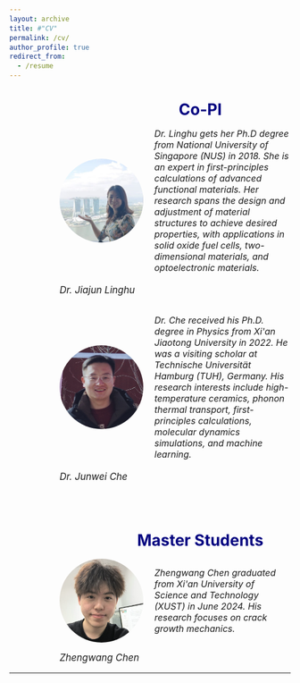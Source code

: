 ```yaml
---
layout: archive
title: #"CV"
permalink: /cv/
author_profile: true
redirect_from:
  - /resume
---
```


<div style="margin-left: 90px;">  
  <div style="margin-left: 90px; text-align: center;">  
<span style="line-height: 1; font-size:14px;"> <h1 style="color:	#000080;">Co-PI</h1> </span> 
  </div>

<div style="display: flex; align-items: center; margin-bottom: 20px;">
  <img src="../images/lh2.jpg" alt="Person's Name" style="width: 150px; height: 150px; margin-right: 20px; border-radius: 50%;">
  <em style="font-size: 16px;">Dr. Linghu gets her Ph.D degree from National University of Singapore (NUS) in 2018.  She is an expert in first-principles calculations of advanced functional materials. Her research spans the design and adjustment of material structures to achieve desired properties, with applications in solid oxide fuel cells, two-dimensional materials, and optoelectronic materials. </em>
</div>
 <p class="name" style="font-size:17px;"> <em>Dr. Jiajun Linghu</em> </p>    <br />

 <div style="display: flex; align-items: center; margin-bottom: 20px;">
  <img src="../images/jw.png" alt="Person's Name" style="width: 150px; height: 150px; margin-right: 20px; border-radius: 50%;">
  <em style="font-size: 16px;">Dr. Che received his Ph.D. degree in Physics from Xi'an Jiaotong University in 2022. He was a visiting scholar at Technische Universität Hamburg (TUH), Germany. His research interests include high-temperature ceramics, phonon thermal transport, first-principles calculations, molecular dynamics simulations, and machine learning. </em>
</div>
 <p class="name" style="font-size:17px;"><em>Dr. Junwei Che</em>  </p>  
 
    
  <br /> <br /> 

<div style="margin-left: 90px; text-align: center;">    
<span style="line-height: 1; font-size:14px;"> <h1 style="color:	#000080;">Master Students</h1> </span> 
 </div>

<div style="display: flex; justify-content: center;">
  <div style="display: flex; align-items: center; margin-right: 20px;">
    <img src="../images/zw.png" alt="Person's Name" style="width: 150px; height: 150px; margin-right: 20px; border-radius: 50%;">
    <em style="font-size: 16px;">
  Zhengwang Chen graduated from Xi'an University of Science and Technology (XUST) in June 2024. His research focuses on crack growth mechanics.
</em>

  </div>
 

</div>
     <p class="name" style="font-size:17px;"><em>Zhengwang Chen</em></p>  
</div>








  
---

